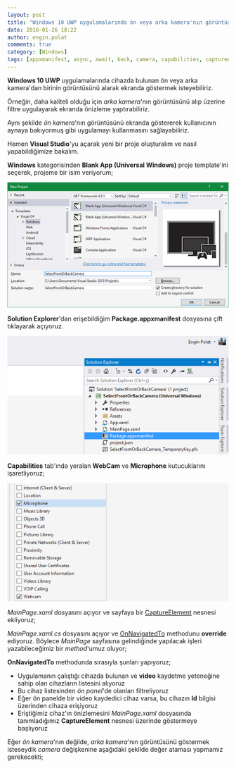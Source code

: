 ```yaml
---
layout: post
title: "Windows 10 UWP uygulamalarında ön veya arka kamera'nın görüntüsünü almak"
date: 2016-01-26 18:22
author: engin.polat
comments: true
category: [Windows]
tags: [appxmanifest, async, await, back, camera, capabilities, captureelement, deviceclass, deviceinformation, enclosurelocation, front, grid, mainpage, mediacapture, mediacaptureinitializationsettings, method, microphone, onnavigatedto, override, package, panel, solution explorer, template, uwp, visual studio, webcam, windows10, xaml]
---
```

**Windows 10 UWP** uygulamalarında cihazda bulunan ön veya arka kamera'dan birinin görüntüsünü alarak ekranda göstermek isteyebiliriz.

Örneğin, daha kaliteli olduğu için *arka kamera*'nın görüntüsünü alıp üzerine filtre uygulayarak ekranda önizleme yaptırabiliriz.

Aynı şekilde *ön kamera*'nın görüntüsünü ekranda göstererek kullanıcının aynaya bakıyormuş gibi uygulamayı kullanmasını sağlayabiliriz.

Hemen **Visual Studio**'yu açarak yeni bir proje oluşturalım ve nasıl yapabildiğimize bakalım.

**Windows** kategorisinden **Blank App (Universal Windows)** proje template'ini seçerek, projeme bir isim veriyorum;

![2-00](/assets/uploads/2016/01/2-00.png)

**Solution Explorer**'dan erişebildiğim **Package.appxmanifest** dosyasına çift tıklayarak açıyoruz.

![2-01](/assets/uploads/2016/01/2-01.png)

**Capabilities** tab'ında yeralan **WebCam** ve **Microphone** kutucuklarını işaretliyoruz;

![2-02](/assets/uploads/2016/01/2-02.png)

*MainPage.xaml* dosyasını açıyor ve sayfaya bir <a href="https://msdn.microsoft.com/library/windows.ui.xaml.controls.captureelement" target="_blank">CaptureElement</a> nesnesi ekliyoruz;

<script src="https://gist.github.com/polatengin/647b7a895e8b0f06daa4a37935d45c78.js?file=MainPage.xaml"></script>

*MainPage.xaml.cs* dosyasını açıyor ve <a href="https://msdn.microsoft.com/library/windows.ui.xaml.controls.page.onnavigatedto" target="_blank">OnNavigatedTo</a> methodunu **override** ediyoruz. Böylece *MainPage* sayfasına gelindiğinde yapılacak işleri yazabileceğimiz bir *method*'umuz oluyor;

<script src="https://gist.github.com/polatengin/647b7a895e8b0f06daa4a37935d45c78.js?file=MainPage-xaml.cs"></script>

**OnNavigatedTo** methodunda sırasıyla şunları yapıyoruz;



*   Uygulamanın çalıştığı cihazda bulunan ve **video** kaydetme yeteneğine sahip olan cihazların listesini alıyoruz
*   Bu cihaz listesinden *ön panel*'de olanları filtreliyoruz
*   Eğer ön panelde bir video kaydedici cihaz varsa, bu cihazın **Id** bilgisi üzerinden cihaza erişiyoruz
*   Eriştiğimiz cihaz'ın önizlemesini *MainPage.xaml* dosyasında tanımladığımız **CaptureElement** nesnesi üzerinde göstermeye başlıyoruz

Eğer *ön kamera*'nın değilde, *arka kamera*'nın görüntüsünü göstermek isteseydik *camera* değişkenine aşağıdaki şekilde değer ataması yapmamız gerekecekti;

<script src="https://gist.github.com/polatengin/647b7a895e8b0f06daa4a37935d45c78.js?file=MainPage-CameraVariable-xaml.cs
"></script>

